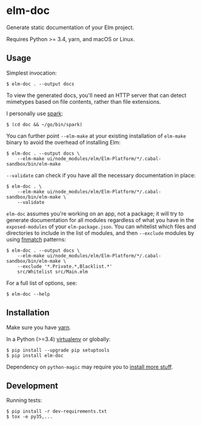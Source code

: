 # elm-doc

Generate static documentation of your Elm project.

Requires Python >= 3.4, yarn, and macOS or Linux.

## Usage

Simplest invocation:

    $ elm-doc . --output docs

To view the generated docs, you'll need an HTTP server that can detect mimetypes
based on file contents, rather than file extensions.

I personally use [spark](https://github.com/rif/spark):

    $ (cd doc && ~/go/bin/spark)

You can further point `--elm-make` at your existing installation of `elm-make` binary
to avoid the overhead of installing Elm:

    $ elm-doc . --output docs \
        --elm-make ui/node_modules/elm/Elm-Platform/*/.cabal-sandbox/bin/elm-make

`--validate` can check if you have all the necessary documentation in place:

    $ elm-doc . \
        --elm-make ui/node_modules/elm/Elm-Platform/*/.cabal-sandbox/bin/elm-make \
        --validate

`elm-doc` assumes you're working on an app, not a package; it will try to generate
documentation for all modules regardless of what you have in the `exposed-modules` of
your `elm-package.json`.
You can whitelist which files and directories to include in the list of modules,
and then `--exclude` modules by using [fnmatch](https://docs.python.org/3/library/fnmatch.html)
patterns:

    $ elm-doc . --output docs \
        --elm-make ui/node_modules/elm/Elm-Platform/*/.cabal-sandbox/bin/elm-make \
        --exclude '*.Private.*,Blacklist.*'
        src/Whitelist src/Main.elm

For a full list of options, see:

    $ elm-doc --help

## Installation

Make sure you have [yarn](https://yarnpkg.com/en/docs/install).

In a Python (>=3.4) [virtualenv](https://docs.python.org/3.6/library/venv.html#creating-virtual-environments) or globally:

    $ pip install --upgrade pip setuptools
    $ pip install elm-doc

Dependency on `python-magic` may require you to [install more stuff](https://github.com/ahupp/python-magic#dependencies).

## Development

Running tests:

    $ pip install -r dev-requirements.txt
    $ tox -e py35,...
